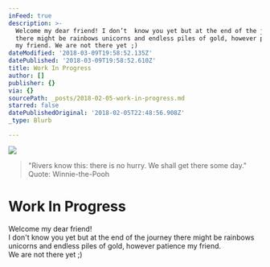 ```yaml
---
inFeed: true
description: >-
  Welcome my dear friend! I don’t  know you yet but at the end of the journey
  there might be rainbows unicorns and endless piles of gold, however patience
  my friend. We are not there yet ;)
dateModified: '2018-03-09T19:58:52.135Z'
datePublished: '2018-03-09T19:58:52.610Z'
title: Work In Progress
author: []
publisher: {}
via: {}
sourcePath: _posts/2018-02-05-work-in-progress.md
starred: false
datePublishedOriginal: '2018-02-05T22:48:56.908Z'
_type: Blurb

---
```

![](https://the-grid-user-content.s3-us-west-2.amazonaws.com/5dd998fc-69e1-4d1b-9f64-f78891862f11.jpg)

> "Rivers know this: there is no hurry. We shall get there some day." Quote: Winnie-the-Pooh

# Work In Progress

Welcome my dear friend!   
I don't know you yet but at the end of the journey there might be rainbows unicorns and endless piles of gold, however patience my friend.  
We are not there yet ;)